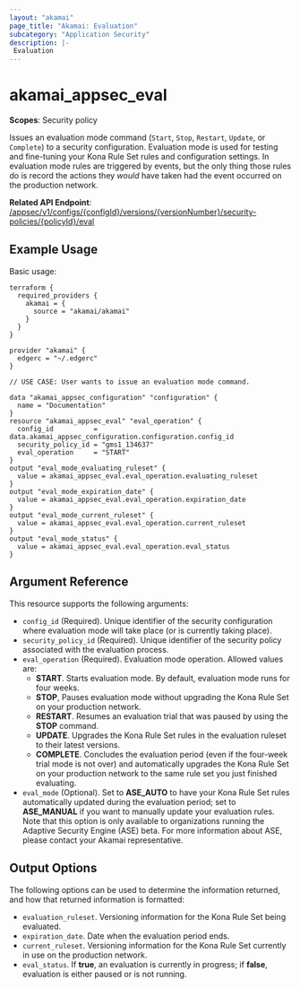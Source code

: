 ```yaml
---
layout: "akamai"
page_title: "Akamai: Evaluation"
subcategory: "Application Security"
description: |-
 Evaluation
---
```


# akamai_appsec_eval

**Scopes**: Security policy

Issues an evaluation mode command (`Start`, `Stop`, `Restart`, `Update`, or `Complete`) to a security configuration.
Evaluation mode is used for testing and fine-tuning your Kona Rule Set rules and configuration settings.
In evaluation mode rules are triggered by events, but the only thing those rules do is record the actions they *would* have taken had the event occurred on the production network.

**Related API Endpoint**: [/appsec/v1/configs/{configId}/versions/{versionNumber}/security-policies/{policyId}/eval](https://developer.akamai.com/api/cloud_security/application_security/v1.html#postevaluationmode)

## Example Usage

Basic usage:

```
terraform {
  required_providers {
    akamai = {
      source = "akamai/akamai"
    }
  }
}

provider "akamai" {
  edgerc = "~/.edgerc"
}

// USE CASE: User wants to issue an evaluation mode command.

data "akamai_appsec_configuration" "configuration" {
  name = "Documentation"
}
resource "akamai_appsec_eval" "eval_operation" {
  config_id          = data.akamai_appsec_configuration.configuration.config_id
  security_policy_id = "gms1_134637"
  eval_operation     = "START"
}
output "eval_mode_evaluating_ruleset" {
  value = akamai_appsec_eval.eval_operation.evaluating_ruleset
}
output "eval_mode_expiration_date" {
  value = akamai_appsec_eval.eval_operation.expiration_date
}
output "eval_mode_current_ruleset" {
  value = akamai_appsec_eval.eval_operation.current_ruleset
}
output "eval_mode_status" {
  value = akamai_appsec_eval.eval_operation.eval_status
}
```

## Argument Reference

This resource supports the following arguments:

- `config_id` (Required). Unique identifier of the security configuration where evaluation mode will take place (or is currently taking place).
- `security_policy_id` (Required). Unique identifier of the security policy associated with the evaluation process.
- `eval_operation` (Required). Evaluation mode operation. Allowed values are:
  - **START**. Starts evaluation mode. By default, evaluation mode runs for four weeks.
  - **STOP**, Pauses evaluation mode without upgrading the Kona Rule Set on your production network.
  - **RESTART**. Resumes an evaluation trial that was paused by using the **STOP** command.
  - **UPDATE**. Upgrades the Kona Rule Set rules in the evaluation ruleset to their latest versions.
  - **COMPLETE**. Concludes the evaluation period (even if the four-week trial mode is not over) and automatically upgrades the Kona Rule Set on your production network to the same rule set you just finished evaluating.
- `eval_mode` (Optional). Set to **ASE_AUTO** to have your Kona Rule Set rules automatically updated during the evaluation period; set to **ASE_MANUAL** if you want to manually update your evaluation rules. Note that this option is only available to organizations running the Adaptive Security Engine (ASE) beta. For more information about ASE, please contact your Akamai representative.

## Output Options

The following options can be used to determine the information returned, and how that returned information is formatted:

- `evaluation_ruleset`. Versioning information for the Kona Rule Set being evaluated.
- `expiration_date`. Date when the evaluation period ends.
- `current_ruleset`. Versioning information for the Kona Rule Set currently in use on the production network.
- `eval_status`. If **true**, an evaluation is currently in progress; if **false**, evaluation is either paused or is not running.

